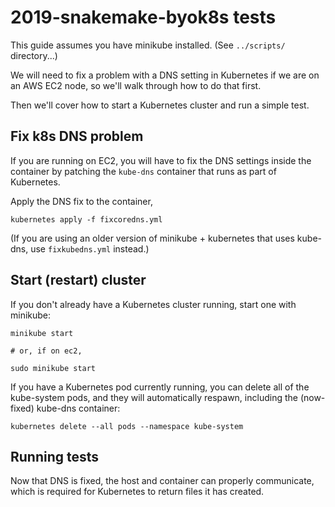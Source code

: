 # 2019-snakemake-byok8s tests

This guide assumes you have minikube installed. (See `../scripts/` directory...)

We will need to fix a problem with a DNS setting in Kubernetes if we are on
an AWS EC2 node, so we'll walk through how to do that first.

Then we'll cover how to start a Kubernetes cluster and run a simple test.


## Fix k8s DNS problem

If you are running on EC2, you will have
to fix the DNS settings inside the container
by patching the `kube-dns` container that
runs as part of Kubernetes.

Apply the DNS fix to the container,

```
kubernetes apply -f fixcoredns.yml
```

(If you are using an older version of minikube + kubernetes
that uses kube-dns, use `fixkubedns.yml` instead.)


## Start (restart) cluster

If you don't already have a Kubernetes cluster running,
start one with minikube:

```
minikube start

# or, if on ec2,

sudo minikube start
```

If you have a Kubernetes pod currently running,
you can delete all of the kube-system pods, and
they will automatically respawn, including the
(now-fixed) kube-dns container:

```
kubernetes delete --all pods --namespace kube-system
```


## Running tests

Now that DNS is fixed, the host and container can
properly communicate, which is required for Kubernetes
to return files it has created.





